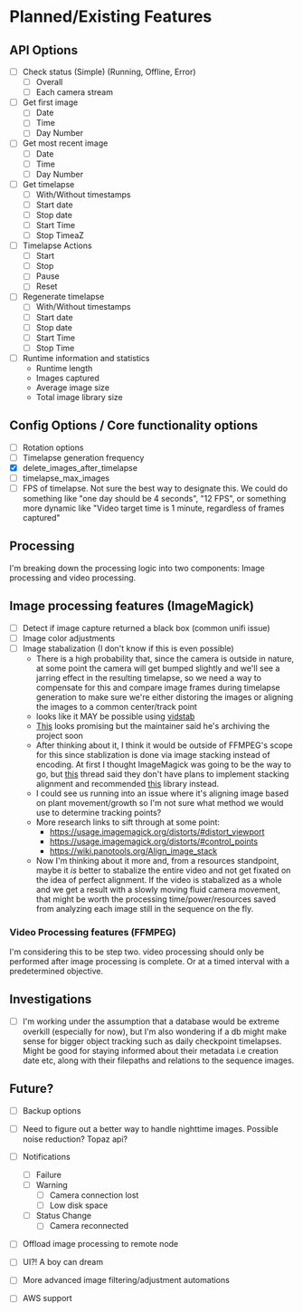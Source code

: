 # Planned/Existing Features

## API Options

- [ ] Check status (Simple) (Running, Offline, Error)
  - [ ] Overall
  - [ ] Each camera stream
- [ ] Get first image
  - [ ] Date
  - [ ] Time
  - [ ] Day Number
- [ ] Get most recent image
  - [ ] Date
  - [ ] Time
  - [ ] Day Number
- [ ] Get timelapse
  - [ ] With/Without timestamps
  - [ ] Start date
  - [ ] Stop date
  - [ ] Start Time
  - [ ] Stop TimeaZ
- [ ] Timelapse Actions
  - [ ] Start
  - [ ] Stop
  - [ ] Pause
  - [ ] Reset
- [ ] Regenerate timelapse
  - [ ] With/Without timestamps
  - [ ] Start date
  - [ ] Stop date
  - [ ] Start Time
  - [ ] Stop Time
- [ ] Runtime information and statistics
  - Runtime length
  - Images captured
  - Average image size
  - Total image library size

## Config Options / Core functionality options

- [ ] Rotation options
- [ ] Timelapse generation frequency
- [x] delete_images_after_timelapse
- [ ] timelapse_max_images
- [ ] FPS of timelapse. Not sure the best way to designate this. We could do
      something like "one day should be 4 seconds", "12 FPS", or something more
      dynamic like "Video target time is 1 minute, regardless of frames
      captured"

## Processing

I'm breaking down the processing logic into two components: Image processing and
video processing.

## Image processing features (ImageMagick)

- [ ] Detect if image capture returned a black box (common unifi issue)
- [ ] Image color adjustments
- [ ] Image stabalization (I don't know if this is even possible)
  - There is a high probability that, since the camera is outside in nature, at
    some point the camera will get bumped slightly and we'll see a jarring
    effect in the resulting timelapse, so we need a way to compensate for this
    and compare image frames during timelapse generation to make sure we're
    either distoring the images or aligning the images to a common center/track
    point
  - looks like it MAY be possible using
    [vidstab](https://trac.ffmpeg.org/ticket/6816)
  - [This](https://github.com/georgmartius/vid.stab) looks promising but the
    maintainer said he's archiving the project soon
  - After thinking about it, I think it would be outside of FFMPEG's scope for
    this since stablization is done via image stacking instead of encoding. At
    first I thought ImageMagick was going to be the way to go, but
    [this](https://github.com/ImageMagick/ImageMagick/issues/6768) thread said
    they don't have plans to implement stacking alignment and recommended
    [this](https://wiki.panotools.org/Align_image_stack) library instead.
  - I could see us running into an issue where it's aligning image based on
    plant movement/growth so I'm not sure what method we would use to determine
    tracking points?
  - More research links to sift through at some point:
    - <https://usage.imagemagick.org/distorts/#distort_viewport>
    - <https://usage.imagemagick.org/distorts/#control_points>
    - <https://wiki.panotools.org/Align_image_stack>
  - Now I'm thinking about it more and, from a resources standpoint, maybe it
    _is_ better to stabalize the entire video and not get fixated on the idea of
    perfect alignment. If the video is stabalized as a whole and we get a result
    with a slowly moving fluid camera movement, that might be worth the
    processing time/power/resources saved from analyzing each image still in the
    sequence on the fly.

### Video Processing features (FFMPEG)

I'm considering this to be step two. video processing should only be performed
after image processing is complete. Or at a timed interval with a predetermined
objective.

## Investigations

- [ ] I'm working under the assumption that a database would be extreme overkill
      (especially for now), but I'm also wondering if a db might make sense for
      bigger object tracking such as daily checkpoint timelapses. Might be good
      for staying informed about their metadata i.e creation date etc, along
      with their filepaths and relations to the sequence images.

## Future?

- [ ] Backup options
- [ ] Need to figure out a better way to handle nighttime images. Possible noise
      reduction? Topaz api?
- [ ] Notifications

  - [ ] Failure
  - [ ] Warning
    - [ ] Camera connection lost
    - [ ] Low disk space
  - [ ] Status Change
    - [ ] Camera reconnected

- [ ] Offload image processing to remote node
- [ ] UI?! A boy can dream
- [ ] More advanced image filtering/adjustment automations
- [ ] AWS support
